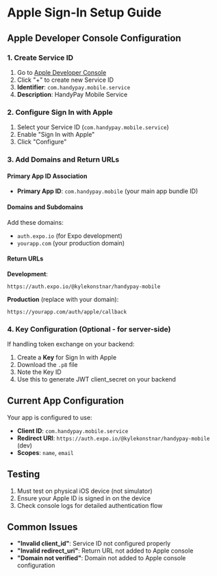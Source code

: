 # Apple Sign-In Setup Guide

## Apple Developer Console Configuration

### 1. Create Service ID
1. Go to [Apple Developer Console](https://developer.apple.com/account/resources/identifiers/list/serviceId)
2. Click "+" to create new Service ID
3. **Identifier**: `com.handypay.mobile.service`
4. **Description**: HandyPay Mobile Service

### 2. Configure Sign In with Apple
1. Select your Service ID (`com.handypay.mobile.service`)
2. Enable "Sign In with Apple"
3. Click "Configure"

### 3. Add Domains and Return URLs

#### Primary App ID Association
- **Primary App ID**: `com.handypay.mobile` (your main app bundle ID)

#### Domains and Subdomains
Add these domains:
- `auth.expo.io` (for Expo development)
- `yourapp.com` (your production domain)

#### Return URLs
**Development**:
```
https://auth.expo.io/@kylekonstnar/handypay-mobile
```

**Production** (replace with your domain):
```
https://yourapp.com/auth/apple/callback
```

### 4. Key Configuration (Optional - for server-side)
If handling token exchange on your backend:
1. Create a **Key** for Sign In with Apple
2. Download the `.p8` file
3. Note the Key ID
4. Use this to generate JWT client_secret on your backend

## Current App Configuration

Your app is configured to use:
- **Client ID**: `com.handypay.mobile.service`
- **Redirect URI**: `https://auth.expo.io/@kylekonstnar/handypay-mobile` (dev)
- **Scopes**: `name`, `email`

## Testing
1. Must test on physical iOS device (not simulator)
2. Ensure your Apple ID is signed in on the device
3. Check console logs for detailed authentication flow

## Common Issues
- **"Invalid client_id"**: Service ID not configured properly
- **"Invalid redirect_uri"**: Return URL not added to Apple console
- **"Domain not verified"**: Domain not added to Apple console configuration
